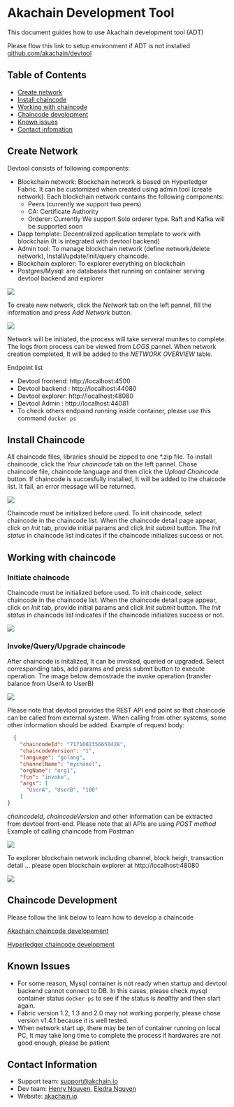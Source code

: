 # Akachain Development Tool

This document guides how to use Akachain development tool (ADT)

Please flow this link to setup environment if ADT is not installed [github.com/akachain/devtool](https://github.com/Akachain/devtool)


## Table of Contents

  - [Create network](#create-network)
  - [Install chaincode](#install-chaincode)
  - [Working with chaincode](#Working-with-chaincode)
  - [Chaincode development](#chaincode-development)
  - [Known issues](#known-issues)
  - [Contact infomation](#contact-information)

## Create Network

Devtool consists of following components:
- Blockchain network: Blockchain network is based on Hyperledger Fabric. It can be customized when created using admin tool (create network). Each blockchain network contains the following components:
  - Peers (currently we support two peers)
  - CA: Certificate Authority
  - Orderer: Currently We support Solo orderer type. Raft and Kafka will be supported soon
- Dapp template: Decentralized application template to work with blockchain (It is integrated with devtool backend)
- Admin tool: To manage blockchain network (define network/delete network), Install/update/init/query chaincode.
- Blockchain explorer: To explorer everything on blockchain
- Postgres/Mysql: are databases that running on container serving devtool backend and explorer

![](../images/devtool_diagram.jpg)

To create new network, click the *Network* tab on the left pannel, fill the information and press *Add Network* button.

![](../images/create_network.jpg)

Network will be initiated, the process will take serveral munites to complete. The logs from process can be viewed from *LOGS* pannel.
When network creation completed, It will be added to the *NETWORK OVERVIEW* table.

Endpoint list
- Devtool frontend: http://localhost:4500
- Devtool backend : http://localhost:44080
- Devtool explorer: http://localhost:48080
- Devtool Admin   : http://localhost:44081
- To check others endpoind running inside container, please use this command `docker ps`

## Install Chaincode
All chaincode files, libraries should be zipped to one *.zip file. To install chaincode, click the *Your chaincode* tab on the left pannel. Chose chaincode file, chaincode language and then click the *Upload Chaincode* button. If chaincode is succesfully installed, It will be added to the chaicode list. It fail, an error message will be returned.

![](../images/install_chaincode.jpg)

Chaincode must be initialized before used. To init chaincode, select chaincode in the chaincode list. When the chaincode detail page appear, click on *Init* tab, provide initial params and click *Init submit* button. The *Init status* in chaincode list indicates if the chaincode initializes success or not.

## Working with chaincode
### Initiate chaincode
Chaincode must be initialized before used. To init chaincode, select chaincode in the chaincode list. When the chaincode detail page appear, click on *Init* tab, provide initial params and click *Init submit* button. The *Init status* in chaincode list indicates if the chaincode initializes success or not.

![](../images/init_chaincode.jpg)

### Invoke/Query/Upgrade chaincode
After chaincode is initalized, It can be invoked, queried or upgraded. Select corresponding tabs, add params and press submit button to execute operation. The image below demostrade the invoke operation (transfer balance from UserA to UserB)

![](../images/invoke_chaincode.jpg)

Please note that devtool provides the REST API end point so that chaincode can be called from external system. When calling from other systems, some other information should be added.
Example of request body:
```json
  {
    "chaincodeId": "7171602356650428",
    "chaincodeVersion": "1",
    "language": "golang",
    "channelName": "mychanel",
    "orgName": "org1",
    "fcn": "invoke",
    "args": [
      "UserA", "UserB", "100"
    ]
}
```
*chaincodeId*, *chaincodeVersion* and other information can be extracted from devtool front-end. Please note that all APIs are using *POST method*
Example of calling chaincode from Postman

![](../images/postman_chaincode.jpg)

To explorer blockchain network including channel, block heigh, transaction detail ... please open blockchain explorer at http://localhost:48080

![](../images/tx_explorer.jpg)

## Chaincode Development
Please follow the link below to learn how to develop a chaincode 

[Akachain chaincode developement](https://akc-assets.s3-ap-southeast-1.amazonaws.com/documents/AKC_Chaincode_guideline.pdf)

[Hyperledger chaincode development](https://hyperledger-fabric.readthedocs.io/en/release-1.4/tutorials.html)

## Known Issues
- For some reason, Mysql container is not ready when startup and devtool backend cannot connect to DB. In this cases, please check mysql container status `docker ps` to see if the status is *healthy* and then start again.
- Fabric version 1.2, 1.3 and 2.0 may not working porperly, please chose version v1.4.1 because it is well tested.
- When network start up, there may be ten of container running on local PC, It may take long time to complete the process if hardwares are not good enough, please be patient

## Contact Information
- Support team: [support@akchain.io](mailto:support@akachain.io)
- Dev team: [Henry Nguyen](mailto:longnv27@fsoft.com.vn), [Eledra Nguyen](mailto:longnv35@fsoft.com.vn)
- Website: [akachain.io](https://akachain.io)
